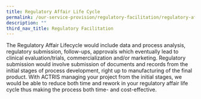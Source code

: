```yaml
---
title: Regulatory Affair Life Cycle
permalink: /our-service-provision/regulatory-facilitation/regulatory-affair-life-cycle/
description: ""
third_nav_title: Regulatory Facilitation
---
```

The Regulatory Affair Lifecycle would include data and process analysis, regulatory submission, follow-ups, approvals which eventually lead to clinical evaluation/trials, commercialization and/or marketing. Regulatory submission would involve submission of documents and records from the initial stages of process development, right up to manufacturing of the final product. With ACTRIS managing your project from the initial stages, we would be able to reduce both time and rework in your regulatory affair life cycle thus making the process both time- and cost-effective.